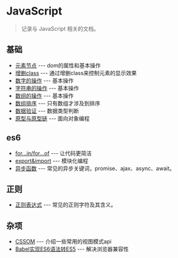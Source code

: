 # JavaScript 

> 记录与 JavaScript 相关的文档。

## 基础

- [元素节点](./base/dom.md) --- dom的属性和基本操作
- [增删class](./base/operate-class.md) --- 通过增删class来控制元素的显示效果
- [数字的操作](./base/operate-number.md) --- 基本操作
- [字符串的操作](./base/operate-string.md) --- 基本操作
- [数组的操作](./base/operate-array.md) --- 基本操作
- [数组排序](./base/sort.md) --- 只有数组才涉及到排序
- [数据验证](./base/data-verification.md) --- 数据类型判断
- [原型与原型链](./base/prototype.md) --- 面向对象编程

## es6

- [for...in/for...of](./es6/function-loop.md) --- 让代码更简洁
- [export&import](./es6/export&import.md) --- 模块化编程
- [异步函数](./es6/async.md) --- 常见的异步关键词，promise、ajax、async、await。

## 正则

- [正则表达式](./regexp/base.md) --- 常见的正则字符及其含义。

## 杂项

- [CSSOM](./misc/cssom-view-module.md) --- 介绍一些常用的视图模式api
- [Babel实现ES6语法转ES5](./misc/ES6-translate-ES5.md) --- 解决浏览器兼容性

